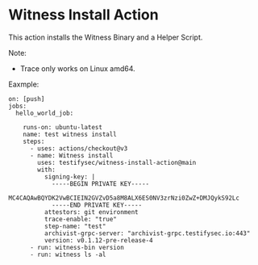 # Witness Install Action

This action installs the Witness Binary and a Helper Script.

Note:

- Trace only works on Linux amd64.

Eaxmple:


```
on: [push]
jobs:
  hello_world_job:
  
    runs-on: ubuntu-latest
    name: test witness install
    steps:
      - uses: actions/checkout@v3
      - name: Witness install
        uses: testifysec/witness-install-action@main
        with:
          signing-key: |
            -----BEGIN PRIVATE KEY-----
            MC4CAQAwBQYDK2VwBCIEIN2GVZvD5a8M8ALX6ES0NV3zrNzi0ZwZ+DMJQykS92Lc
            -----END PRIVATE KEY-----
          attestors: git environment
          trace-enable: "true"
          step-name: "test"
          archivist-grpc-server: "archivist-grpc.testifysec.io:443"
          version: v0.1.12-pre-release-4
      - run: witness-bin version
      - run: witness ls -al
```
